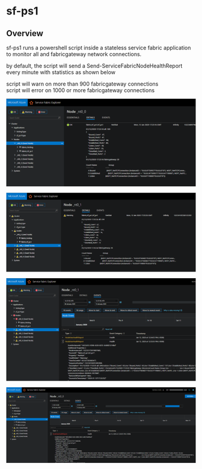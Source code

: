# sf-ps1

## Overview
sf-ps1 runs a powershell script inside a stateless service fabric application to monitor all and fabricgateway network connections. 

by default, the script will send a Send-ServiceFabricNodeHealthReport every minute with statistics as shown below  

script will warn on more than 900 fabricgateway connections  
script will error on 1000 or more fabricgateway connections  

![](media/sfx.1.png)

![](media/sfx.2.png)

![](media/sfx.3.png)

![](media/sfx.4.png)